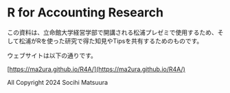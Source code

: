 # R for Accounting Research

この資料は、立命館大学経営学部で開講される松浦プレゼミで使用するため、そして松浦がRを使った研究で得た知見やTipsを共有するためのものです。

ウェブサイトは以下の通りです。

[https://ma2ura.github.io/R4A/](https://ma2ura.github.io/R4A/)

All Copyright 2024 Socihi Matsuura